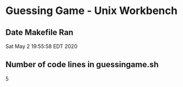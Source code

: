 # Guessing Game - Unix Workbench
## Date Makefile Ran
Sat May  2 19:55:58 EDT 2020
## Number of code lines in guessingame.sh
5
